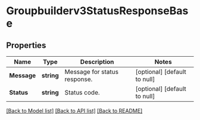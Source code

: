 # Groupbuilderv3StatusResponseBase

## Properties
Name | Type | Description | Notes
------------ | ------------- | ------------- | -------------
**Message** | **string** | Message for status response. | [optional] [default to null]
**Status** | **string** | Status code. | [optional] [default to null]

[[Back to Model list]](../README.md#documentation-for-models) [[Back to API list]](../README.md#documentation-for-api-endpoints) [[Back to README]](../README.md)

